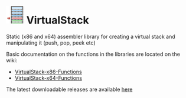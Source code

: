 # ![](../assets/VirtualStack.png) VirtualStack

Static (x86 and x64) assembler library for creating a virtual stack and manipulating it (push, pop, peek etc)

Basic documentation on the functions in the libraries are located on the wiki: 
* [VirtualStack-x86-Functions](https://github.com/mrfearless/libraries/wiki/VirtualStack-x86-Functions)
* [VirtualStack-x64-Functions](https://github.com/mrfearless/libraries/wiki/VirtualStack-x64-Functions)

The latest downloadable releases are available [here](https://github.com/mrfearless/libraries/releases)